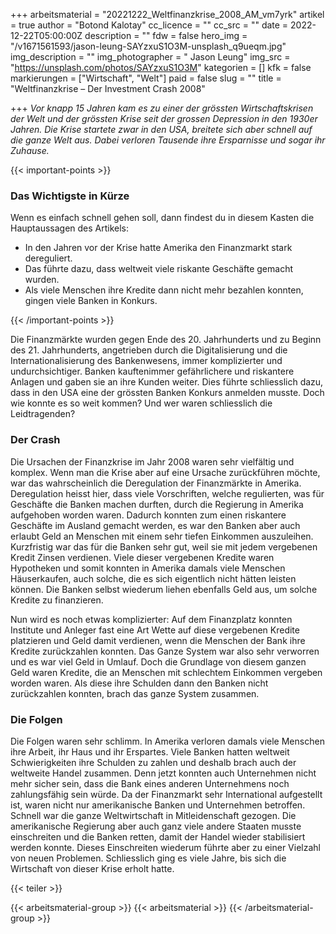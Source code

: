 +++
arbeitsmaterial = "20221222_Weltfinanzkrise_2008_AM_vm7yrk"
artikel = true
author = "Botond Kalotay"
cc_licence = ""
cc_src = ""
date = 2022-12-22T05:00:00Z
description = ""
fdw = false
hero_img = "/v1671561593/jason-leung-SAYzxuS1O3M-unsplash_q9ueqm.jpg"
img_description = ""
img_photographer = " Jason Leung"
img_src = "https://unsplash.com/photos/SAYzxuS1O3M"
kategorien = []
kfk = false
markierungen = ["Wirtschaft", "Welt"]
paid = false
slug = ""
title = "Weltfinanzkrise – Der Investment Crash 2008"

+++
_Vor knapp 15 Jahren kam es zu einer der grössten Wirtschaftskrisen der Welt und der grössten Krise seit der grossen Depression in den 1930er Jahren. Die Krise startete zwar in den USA, breitete sich aber schnell auf die ganze Welt aus. Dabei verloren Tausende ihre Ersparnisse und sogar ihr Zuhause._

{{< important-points >}} <h3>Das Wichtigste in Kürze</h3>

<p>Wenn es einfach schnell gehen soll, dann findest du in diesem Kasten die Hauptaussagen des Artikels:</p>

<ul>

<li>In den Jahren vor der Krise hatte Amerika den Finanzmarkt stark dereguliert.</li>

<li>Das führte dazu, dass weltweit viele riskante Geschäfte gemacht wurden.</li>

<li>Als viele Menschen ihre Kredite dann nicht mehr bezahlen konnten, gingen viele Banken in Konkurs.</li>

</ul> {{< /important-points >}}

Die Finanzmärkte wurden gegen Ende des 20. Jahrhunderts und zu Beginn des 21. Jahrhunderts, angetrieben durch die Digitalisierung und die Internationalisierung des Bankenwesens, immer komplizierter und undurchsichtiger. Banken kauftenimmer gefährlichere und riskantere Anlagen und gaben sie an ihre Kunden weiter. Dies führte schliesslich dazu, dass in den USA eine der grössten Banken Konkurs anmelden musste. Doch wie konnte es so weit kommen? Und wer waren schliesslich die Leidtragenden?

### Der Crash

Die Ursachen der Finanzkrise im Jahr 2008 waren sehr vielfältig und komplex. Wenn man die Krise aber auf eine Ursache zurückführen möchte, war das wahrscheinlich die Deregulation der Finanzmärkte in Amerika. Deregulation heisst hier, dass viele Vorschriften, welche regulierten, was für Geschäfte die Banken machen durften, durch die Regierung in Amerika aufgehoben worden waren. Dadurch konnten zum einen riskantere Geschäfte im Ausland gemacht werden, es war den Banken aber auch erlaubt Geld an Menschen mit einem sehr tiefen Einkommen auszuleihen. Kurzfristig war das für die Banken sehr gut, weil sie mit jedem vergebenen Kredit Zinsen verdienen. Viele dieser vergebenen Kredite waren Hypotheken und somit konnten in Amerika damals viele Menschen Häuserkaufen, auch solche, die es sich eigentlich nicht hätten leisten können. Die Banken selbst wiederum liehen ebenfalls Geld aus, um solche Kredite zu finanzieren.

Nun wird es noch etwas komplizierter: Auf dem Finanzplatz konnten Institute und Anleger fast eine Art Wette auf diese vergebenen Kredite platzieren und Geld damit verdienen, wenn die Menschen der Bank ihre Kredite zurückzahlen konnten. Das Ganze System war also sehr verworren und es war viel Geld in Umlauf. Doch die Grundlage von diesem ganzen Geld waren Kredite, die an Menschen mit schlechtem Einkommen vergeben worden waren. Als diese ihre Schulden dann den Banken nicht zurückzahlen konnten, brach das ganze System zusammen.

### Die Folgen

Die Folgen waren sehr schlimm. In Amerika verloren damals viele Menschen ihre Arbeit, ihr Haus und ihr Erspartes. Viele Banken hatten weltweit Schwierigkeiten ihre Schulden zu zahlen und deshalb brach auch der weltweite Handel zusammen. Denn jetzt konnten auch Unternehmen nicht mehr sicher sein, dass die Bank eines anderen Unternehmens noch zahlungsfähig sein würde. Da der Finanzmarkt sehr International aufgestellt ist, waren nicht nur amerikanische Banken und Unternehmen betroffen. Schnell war die ganze Weltwirtschaft in Mitleidenschaft gezogen. Die amerikanische Regierung aber auch ganz viele andere Staaten musste einschreiten und die Banken retten, damit der Handel wieder stabilisiert werden konnte. Dieses Einschreiten wiederum führte aber zu einer Vielzahl von neuen Problemen. Schliesslich ging es viele Jahre, bis sich die Wirtschaft von dieser Krise erholt hatte.

{{< teiler >}}

{{< arbeitsmaterial-group >}} {{< arbeitsmaterial >}} {{< /arbeitsmaterial-group >}}
